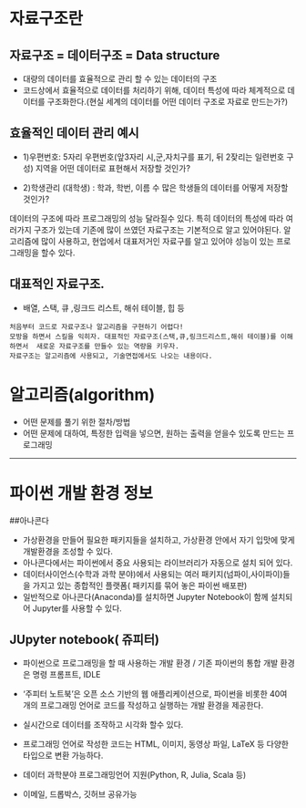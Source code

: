 # 자료구조란

## 자료구조 = 데이터구조 = Data structure
- 대량의 데이터를 효율적으로 관리 할 수 있는 데이터의 구조
- 코드상에서 효율적으로 데이터를 처리하기 위해, 데이터 특성에 따라 체계적으로 데이터를 구조화한다.(현실 세계의 데이터를 어떤 데이터 구조로 자료로 만드는가?)


## 효율적인 데이터 관리 예시
- 1)우편번호: 5자리 우편번호(앞3자리 시,군,자치구를 표기, 뒤 2잦리는 일련번호 구성)
       지역을 어떤 데이터로  표현해서 저장할 것인가?

- 2)학생관리 (대학생) : 학과, 학번, 이름
      수 많은 학생들의 데이터를 어떻게 저장할 것인가? 

데이터의 구조에 따라 프로그래밍의 성능 달라질수 있다. 특히 데이터의 특성에 따라 여러가지 구조가 있는데 기존에 많이 쓰였던 자료구조는 기본적으로 알고 있어야된다. 알고리즘에 많이 사용하고, 현업에서 대표저거인 자료구를 알고 있어야 성능이 있는 프로그래밍을 할수 있다.

## 대표적인 자료구조.
- 배열, 스택, 큐 ,링크드 리스트, 해쉬 테이블, 힙 등


```
처음부터 코드로 자료구조나 알고리즘을 구현하기 어렵다!
모방을 하면서 스킬을 익히자. 대표적인 자료구조(스택,큐,링크드리스트,해쉬 테이블)를 이해하면서  새로운 자료구조를 만들수 있는 역량을 키우자.
자료구조는 알고리즘에 사용되고, 기술면접에서도 나오는 내용이다.
```


# 알고리즘(algorithm)
- 어떤 문제를 풀기 위한 절차/방법
- 어떤 문제에 대하여, 특정한 입력을 넣으면, 원하는 출력을 얻을수 있도록 만드는 프로그래밍

---


# 파이썬 개발 환경 정보

##아나콘다 
 - 가상환경을 만들어 필요한 패키지들을 설치하고, 가상환경 안에서 자기 입맛에 맞게 개발환경을 조성할 수 있다.
 - 아나콘다에서는 파이썬에서 중요 사용되는 라이브러리가 자동으로 설치 되어 있다.
 - 데이터사이언스(수학과 과학 분야)에서 사용되는 여러 패키지(넘파이,사이파이)들을 가지고 있는 종합적인 플랫폼( 패키지를 묶어 놓은 파이썬 배포판)
 - 일반적으로 아나콘다(Anaconda)를 설치하면 Jupyter Notebook이 함께 설치되어 Jupyter를 사용할 수 있다.
 

## JUpyter notebook( 쥬피터)

- 파이썬으로 프로그래밍을 할 때 사용하는 개발 환경 / 기존 파이썬의 통합 개발 환경은 명령 프롬프트, IDLE

- ‘주피터 노트북’은 오픈 소스 기반의 웹 애플리케이션으로, 파이썬을 비롯한 40여 개의 프로그래밍 언어로 코드를 작성하고 실행하는 개발 환경을 제공한다.

- 실시간으로 데이터를 조작하고 시각화 할수 있다.

- 프로그래밍 언어로 작성한 코드는 HTML, 이미지, 동영상 파일, LaTeX 등 다양한 타입으로 변환 가능하다.

- 데이터 과학분야 프로그래밍언어 지원(Python, R, Julia, Scala 등)

- 이메일, 드롭박스, 깃허브 공유가능



